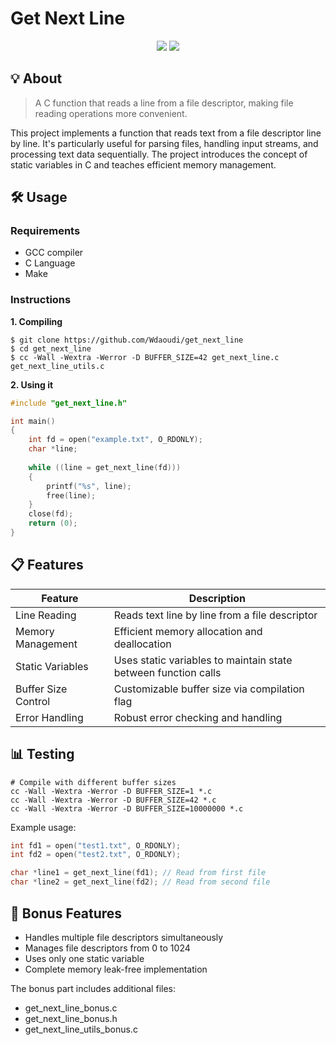 # Get Next Line
<div align="center">
  <img src="https://img.shields.io/badge/norminette-passing-success"/>
  <img src="https://img.shields.io/badge/42-project-000000"/>
</div>

## 💡 About
> A C function that reads a line from a file descriptor, making file reading operations more convenient.

This project implements a function that reads text from a file descriptor line by line. It's particularly useful for parsing files, handling input streams, and processing text data sequentially. The project introduces the concept of static variables in C and teaches efficient memory management.

## 🛠️ Usage
### Requirements
- GCC compiler
- C Language
- Make

### Instructions
**1. Compiling**
```shell
$ git clone https://github.com/Wdaoudi/get_next_line
$ cd get_next_line
$ cc -Wall -Wextra -Werror -D BUFFER_SIZE=42 get_next_line.c get_next_line_utils.c
```

**2. Using it**
```c
#include "get_next_line.h"

int main()
{
    int fd = open("example.txt", O_RDONLY);
    char *line;
    
    while ((line = get_next_line(fd)))
    {
        printf("%s", line);
        free(line);
    }
    close(fd);
    return (0);
}
```

## 📋 Features

| Feature | Description |
|---------|-------------|
| Line Reading | Reads text line by line from a file descriptor |
| Memory Management | Efficient memory allocation and deallocation |
| Static Variables | Uses static variables to maintain state between function calls |
| Buffer Size Control | Customizable buffer size via compilation flag |
| Error Handling | Robust error checking and handling |

## 📊 Testing
```shell
# Compile with different buffer sizes
cc -Wall -Wextra -Werror -D BUFFER_SIZE=1 *.c
cc -Wall -Wextra -Werror -D BUFFER_SIZE=42 *.c
cc -Wall -Wextra -Werror -D BUFFER_SIZE=10000000 *.c
```

Example usage:
```c
int fd1 = open("test1.txt", O_RDONLY);
int fd2 = open("test2.txt", O_RDONLY);

char *line1 = get_next_line(fd1); // Read from first file
char *line2 = get_next_line(fd2); // Read from second file
```

## 💫 Bonus Features
- Handles multiple file descriptors simultaneously
- Manages file descriptors from 0 to 1024
- Uses only one static variable
- Complete memory leak-free implementation

The bonus part includes additional files:
- get_next_line_bonus.c
- get_next_line_bonus.h
- get_next_line_utils_bonus.c
